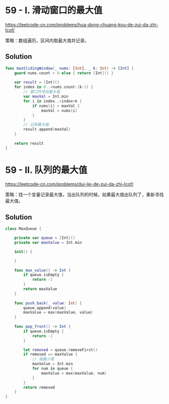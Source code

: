 # 59 - I. 滑动窗口的最大值

<https://leetcode-cn.com/problems/hua-dong-chuang-kou-de-zui-da-zhi-lcof/>

策略：数组遍历，区间内取最大值并记录。

## Solution

```swift
func maxSlidingWindow(_ nums: [Int], _ k: Int) -> [Int] {
    guard nums.count > 0 else { return [Int]() }
    
    var result = [Int]()
    for index in 0..<nums.count-(k-1) {
        // 窗口内寻找最大值
        var maxVal = Int.min
        for i in index..<index+k {
            if nums[i] > maxVal {
                maxVal = nums[i]
            }
        }
        // 记录最大值
        result.append(maxVal)
    }
    
    return result
}
```

# 59 - II. 队列的最大值

<https://leetcode-cn.com/problems/dui-lie-de-zui-da-zhi-lcof/>

策略：找一个变量记录最大值，当出队列的时候，如果最大值出队列了，重新寻找最大值。

## Solution

```swift
class MaxQueue {

    private var queue = [Int]()
    private var maxValue = Int.min

    init() {

    }
    
    func max_value() -> Int {
        if queue.isEmpty {
            return -1
        }
        return maxValue
    }
    
    func push_back(_ value: Int) {
        queue.append(value)
        maxValue = max(maxValue, value)
    }
    
    func pop_front() -> Int {
        if queue.isEmpty { 
            return -1
        }

        let removed = queue.removeFirst()
        if removed == maxValue {
            // 赋最小值
            maxValue = Int.min
            for num in queue {
                maxValue = max(maxValue, num)
            }
        }
        return removed
    }
}
```
